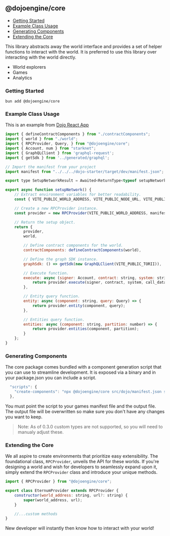 ## @dojoengine/core

- [Getting Started](#getting-started)
- [Example Class Usage](#example-class-usage)
- [Generating Components](#generating-components)
- [Extending the Core](#extending-the-core)

This library abstracts away the world interface and provides a set of helper functions to interact with the world. It is preferred to use this library over interacting with the world directly.

- World explorers
- Games
- Analytics

### Getting Started

```console
bun add @dojoengine/core
```

### Example Class Usage

This is an example from [Dojo React App](https://github.com/dojoengine/dojo-starter-react-app)

```javascript
import { defineContractComponents } from "./contractComponents";
import { world } from "./world";
import { RPCProvider, Query, } from "@dojoengine/core";
import { Account, num } from "starknet";
import { GraphQLClient } from 'graphql-request';
import { getSdk } from '../generated/graphql';

// Import the manifest from your project 
import manifest from "../../../dojo-starter/target/dev/manifest.json";

export type SetupNetworkResult = Awaited<ReturnType<typeof setupNetwork>>;

export async function setupNetwork() {
    // Extract environment variables for better readability.
    const { VITE_PUBLIC_WORLD_ADDRESS, VITE_PUBLIC_NODE_URL, VITE_PUBLIC_TORII } = import.meta.env;

    // Create a new RPCProvider instance.
    const provider = new RPCProvider(VITE_PUBLIC_WORLD_ADDRESS, manifest, VITE_PUBLIC_NODE_URL);

    // Return the setup object.
    return {
        provider,
        world,

        // Define contract components for the world.
        contractComponents: defineContractComponents(world),

        // Define the graph SDK instance.
        graphSdk: () => getSdk(new GraphQLClient(VITE_PUBLIC_TORII)),

        // Execute function.
        execute: async (signer: Account, contract: string, system: string, call_data: num.BigNumberish[]) => {
            return provider.execute(signer, contract, system, call_data);
        },

        // Entity query function.
        entity: async (component: string, query: Query) => {
            return provider.entity(component, query);
        },

        // Entities query function.
        entities: async (component: string, partition: number) => {
            return provider.entities(component, partition);
        }
    };
}
```
### Generating Components

The core package comes bundled with a component generation script that you can use to streamline development. It is exposed via a binary and in your package.json you can include a script.

```js
  "scripts": {
    "create-components": "npx @dojoengine/core src/dojo/manifest.json src/dojo/contractComponents.ts"
  },
```

You must point the script to your games manifest file and the output file. The output file will be overwritten so make sure you don't have any changes you want to keep.

> Note: As of 0.3.0 custom types are not supported, so you will need to manualy adjust these.

### Extending the Core

We all aspire to create environments that prioritize easy extensibility. The foundational class, `RPCProvider`, unveils the API for these worlds. If you're designing a world and wish for developers to seamlessly expand upon it, simply extend the `RPCProvider` class and introduce your unique methods.

```javascript
import { RPCProvider } from "@dojoengine/core";

export class EternumProvider extends RPCProvider {
    constructor(world_address: string, url?: string) {
        super(world_address, url);
    }

    //...custom methods
}
```

New developer will instantly then know how to interact with your world!
